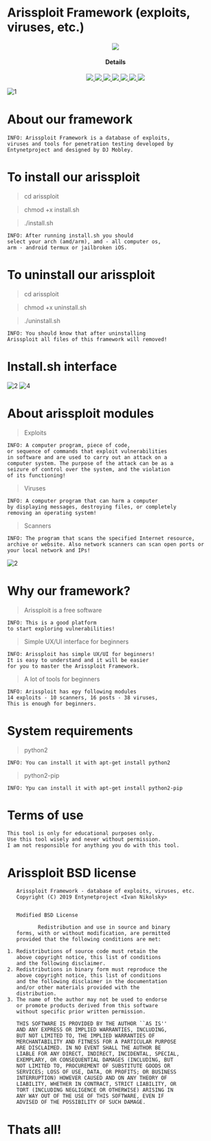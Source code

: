 # Arissploit Framework (exploits, viruses, etc.)
        
<h4 align="center"><img src="https://user-images.githubusercontent.com/43011806/57065407-f66fd680-6cd1-11e9-9f72-5eba1b123cec.jpeg">

</a>
<h4 align="center">Details</h4>                
<p align="center">
  <a href="http://entynetproject.simplesite.com/">
    <img src="https://img.shields.io/badge/entynetproject-Ivan%20Nikolsky-blue.svg">
  </a> 
  <a href="https://github.com/entynetproject/arissploit/releases">
    <img src="https://img.shields.io/github/release/entynetproject/arissploit.svg">
  </a>
  <a href="https://ru.m.wikipedia.org/wiki/python">
    <img src="https://img.shields.io/badge/language-python-blue.svg">
 </a>
  <a href="https://github.com/entynetproject/arissploit">
    <img src="https://img.shields.io/badge/arch-arm/amd-red.svg">
 </a>
  <a href="https://github.com/entynetproject/arissploit/issues?q=is%3Aissue+is%3Aclosed">
      <img src="https://img.shields.io/github/issues/entynetproject/arissploit.svg">
  </a>
  <a href="https://github.com/entynetproject/arissploit/wiki">
      <img src="https://img.shields.io/badge/wiki%20-arissploit-lightgrey.svg">
 </a>
  <a href="https://mobile.twitter.com/arissploit">
    <img src="https://img.shields.io/badge/twitter-arissploit-blue.svg">
 </a>
</p>

![1](https://user-images.githubusercontent.com/43011806/59859882-4a1fa780-9386-11e9-9d61-44c49645ee2b.png)

# About our framework

    INFO: Arissploit Framework is a database of exploits,
    viruses and tools for penetration testing developed by 
    Entynetproject and designed by DJ Mobley.

# To install our arissploit

> cd arissploit

> chmod +x install.sh

> ./install.sh

    INFO: After running install.sh you should
    select your arch (amd/arm), amd - all computer os,
    arm - android termux or jailbroken iOS.

# To uninstall our arissploit

> cd arissploit

> chmod +x uninstall.sh

> ./uninstall.sh

    INFO: You should know that after uninstalling 
    Arissploit all files of this framework will removed!
    
# Install.sh interface

![2](https://user-images.githubusercontent.com/43011806/59859884-4a1fa780-9386-11e9-80e3-0def5d0d6ed3.png)
![4](https://user-images.githubusercontent.com/43011806/59859448-61aa6080-9385-11e9-8f80-80379dbb6929.png)

# About arissploit modules

> Exploits

    INFO: A computer program, piece of code,
    or sequence of commands that exploit vulnerabilities 
    in software and are used to carry out an attack on a 
    computer system. The purpose of the attack can be as a 
    seizure of control over the system, and the violation 
    of its functioning!

> Viruses

    INFO: A computer program that can harm a computer 
    by displaying messages, destroying files, or completely 
    removing an operating system!

> Scanners

    INFO: The program that scans the specified Internet resource, 
    archive or website. Also network scanners can scan open ports or
    your local network and IPs!
    
![2](https://user-images.githubusercontent.com/43011806/59859441-5f480680-9385-11e9-967b-e5a6e6788c2f.png)

# Why our framework?

> Arissploit is a free software

    INFO: This is a good platform 
    to start exploring vulnerabilities!
    
> Simple UX/UI interface for beginners

    INFO: Arissploit has simple UX/UI for beginners!
    It is easy to understand and it will be easier 
    for you to master the Arissploit Framework.
    
> A lot of tools for beginners

    INFO: Arissploit has еру following modules
    14 exploits - 10 scanners, 16 posts - 38 viruses,
    This is enough for beginners.
    
# System requirements

> python2

    INFO: You can install it with apt-get install python2

> python2-pip

    INFO: Ypu can install it with apt-get install python2-pip

# Terms of use

    This tool is only for educational purposes only.
    Use this tool wisely and never without permission.
    I am not responsible for anything you do with this tool.

# Arissploit BSD license


       Arissploit Framework - database of exploits, viruses, etc.
       Copyright (C) 2019 Entynetproject <Ivan Nikolsky>


       Modified BSD License
 
              Redistribution and use in source and binary
       forms, with or without modification, are permitted
       provided that the following conditions are met:

    1. Redistributions of source code must retain the
       above copyright notice, this list of conditions
       and the following disclaimer.
    2. Redistributions in binary form must reproduce the
       above copyright notice, this list of conditions
       and the following disclaimer in the documentation
       and/or other materials provided with the
       distribution.
    3. The name of the author may not be used to endorse
       or promote products derived from this software
       without specific prior written permission.

       THIS SOFTWARE IS PROVIDED BY THE AUTHOR ``AS IS''
       AND ANY EXPRESS OR IMPLIED WARRANTIES, INCLUDING,
       BUT NOT LIMITED TO, THE IMPLIED WARRANTIES OF
       MERCHANTABILITY AND FITNESS FOR A PARTICULAR PURPOSE
       ARE DISCLAIMED. IN NO EVENT SHALL THE AUTHOR BE
       LIABLE FOR ANY DIRECT, INDIRECT, INCIDENTAL, SPECIAL,
       EXEMPLARY, OR CONSEQUENTIAL DAMAGES (INCLUDING, BUT
       NOT LIMITED TO, PROCUREMENT OF SUBSTITUTE GOODS OR
       SERVICES; LOSS OF USE, DATA, OR PROFITS; OR BUSINESS
       INTERRUPTION) HOWEVER CAUSED AND ON ANY THEORY OF
       LIABILITY, WHETHER IN CONTRACT, STRICT LIABILITY, OR
       TORT (INCLUDING NEGLIGENCE OR OTHERWISE) ARISING IN
       ANY WAY OUT OF THE USE OF THIS SOFTWARE, EVEN IF
       ADVISED OF THE POSSIBILITY OF SUCH DAMAGE.

# Thats all!
